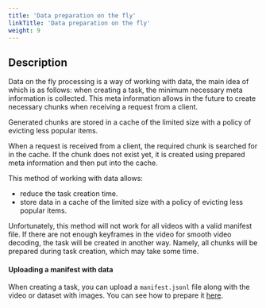 ```yaml
---
title: 'Data preparation on the fly'
linkTitle: 'Data preparation on the fly'
weight: 9
---
```


## Description

Data on the fly processing is a way of working with data, the main idea of which is as follows: when creating a task,
the minimum necessary meta information is collected. This meta information allows in the future to create necessary
chunks when receiving a request from a client.

Generated chunks are stored in a cache of the limited size with a policy of evicting less popular items.

When a request is received from a client, the required chunk is searched for in the cache. If the chunk does not exist
yet, it is created using prepared meta information and then put into the cache.

This method of working with data allows:

- reduce the task creation time.
- store data in a cache of the limited size with a policy of evicting less popular items.

Unfortunately, this method will not work for all videos with a valid manifest file. If there are not enough keyframes
in the video for smooth video decoding, the task will be created in another way. Namely, all chunks will be prepared
during task creation, which may take some time.

#### Uploading a manifest with data

When creating a task, you can upload a `manifest.jsonl` file along with the video or dataset with images.
You can see how to prepare it [here](../../../docs/for-developers/dataset_manifest/).
